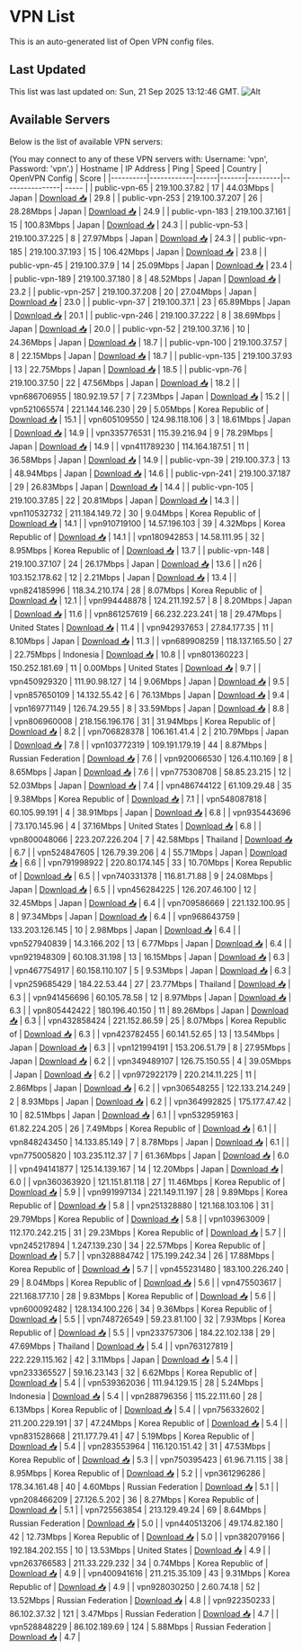 # VPN List

This is an auto-generated list of Open VPN config files.

## Last Updated

This list was last updated on: Sun, 21 Sep 2025 13:12:46 GMT.
![Alt](https://repobeats.axiom.co/api/embed/186b98318ef1479477931607c1ad7d823f12451f.svg "Repobeats analytics image")

## Available Servers

Below is the list of available VPN servers:

(You may connect to any of these VPN servers with: Username: 'vpn', Password: 'vpn'.)
| Hostname | IP Address | Ping | Speed | Country | OpenVPN Config | Score |
|----------|------------|------|-------|---------|----------------| ----- |
| public-vpn-65 | 219.100.37.82 | 17 | 44.03Mbps | Japan | [Download 📥](./configs/server_0_JP.ovpn) | 29.8 |
| public-vpn-253 | 219.100.37.207 | 26 | 28.28Mbps | Japan | [Download 📥](./configs/server_1_JP.ovpn) | 24.9 |
| public-vpn-183 | 219.100.37.161 | 15 | 100.83Mbps | Japan | [Download 📥](./configs/server_2_JP.ovpn) | 24.3 |
| public-vpn-53 | 219.100.37.225 | 8 | 27.97Mbps | Japan | [Download 📥](./configs/server_3_JP.ovpn) | 24.3 |
| public-vpn-185 | 219.100.37.193 | 15 | 106.42Mbps | Japan | [Download 📥](./configs/server_4_JP.ovpn) | 23.8 |
| public-vpn-45 | 219.100.37.9 | 14 | 25.09Mbps | Japan | [Download 📥](./configs/server_5_JP.ovpn) | 23.4 |
| public-vpn-189 | 219.100.37.180 | 8 | 48.52Mbps | Japan | [Download 📥](./configs/server_6_JP.ovpn) | 23.2 |
| public-vpn-257 | 219.100.37.208 | 20 | 27.04Mbps | Japan | [Download 📥](./configs/server_7_JP.ovpn) | 23.0 |
| public-vpn-37 | 219.100.37.1 | 23 | 65.89Mbps | Japan | [Download 📥](./configs/server_8_JP.ovpn) | 20.1 |
| public-vpn-246 | 219.100.37.222 | 8 | 38.69Mbps | Japan | [Download 📥](./configs/server_9_JP.ovpn) | 20.0 |
| public-vpn-52 | 219.100.37.16 | 10 | 24.36Mbps | Japan | [Download 📥](./configs/server_10_JP.ovpn) | 18.7 |
| public-vpn-100 | 219.100.37.57 | 8 | 22.15Mbps | Japan | [Download 📥](./configs/server_11_JP.ovpn) | 18.7 |
| public-vpn-135 | 219.100.37.93 | 13 | 22.75Mbps | Japan | [Download 📥](./configs/server_12_JP.ovpn) | 18.5 |
| public-vpn-76 | 219.100.37.50 | 22 | 47.56Mbps | Japan | [Download 📥](./configs/server_13_JP.ovpn) | 18.2 |
| vpn686706955 | 180.92.19.57 | 7 | 7.23Mbps | Japan | [Download 📥](./configs/server_14_JP.ovpn) | 15.2 |
| vpn521065574 | 221.144.146.230 | 29 | 5.05Mbps | Korea Republic of | [Download 📥](./configs/server_15_KR.ovpn) | 15.1 |
| vpn605109550 | 124.98.118.106 | 3 | 18.61Mbps | Japan | [Download 📥](./configs/server_16_JP.ovpn) | 14.9 |
| vpn335776531 | 115.39.216.94 | 9 | 78.29Mbps | Japan | [Download 📥](./configs/server_17_JP.ovpn) | 14.9 |
| vpn411789230 | 114.164.187.51 | 11 | 36.58Mbps | Japan | [Download 📥](./configs/server_18_JP.ovpn) | 14.9 |
| public-vpn-39 | 219.100.37.3 | 13 | 48.94Mbps | Japan | [Download 📥](./configs/server_19_JP.ovpn) | 14.6 |
| public-vpn-241 | 219.100.37.187 | 29 | 26.83Mbps | Japan | [Download 📥](./configs/server_20_JP.ovpn) | 14.4 |
| public-vpn-105 | 219.100.37.85 | 22 | 20.81Mbps | Japan | [Download 📥](./configs/server_21_JP.ovpn) | 14.3 |
| vpn110532732 | 211.184.149.72 | 30 | 9.04Mbps | Korea Republic of | [Download 📥](./configs/server_22_KR.ovpn) | 14.1 |
| vpn910719100 | 14.57.196.103 | 39 | 4.32Mbps | Korea Republic of | [Download 📥](./configs/server_23_KR.ovpn) | 14.1 |
| vpn180942853 | 14.58.111.95 | 32 | 8.95Mbps | Korea Republic of | [Download 📥](./configs/server_24_KR.ovpn) | 13.7 |
| public-vpn-148 | 219.100.37.107 | 24 | 26.17Mbps | Japan | [Download 📥](./configs/server_25_JP.ovpn) | 13.6 |
| n26 | 103.152.178.62 | 12 | 2.21Mbps | Japan | [Download 📥](./configs/server_26_JP.ovpn) | 13.4 |
| vpn824185996 | 118.34.210.174 | 28 | 8.07Mbps | Korea Republic of | [Download 📥](./configs/server_27_KR.ovpn) | 12.1 |
| vpn994448878 | 124.211.192.57 | 8 | 8.20Mbps | Japan | [Download 📥](./configs/server_28_JP.ovpn) | 11.6 |
| vpn861257619 | 66.232.223.241 | 18 | 29.47Mbps | United States | [Download 📥](./configs/server_29_US.ovpn) | 11.4 |
| vpn942937653 | 27.84.177.35 | 11 | 8.10Mbps | Japan | [Download 📥](./configs/server_30_JP.ovpn) | 11.3 |
| vpn689908259 | 118.137.165.50 | 27 | 22.75Mbps | Indonesia | [Download 📥](./configs/server_31_ID.ovpn) | 10.8 |
| vpn801360223 | 150.252.181.69 | 11 | 0.00Mbps | United States | [Download 📥](./configs/server_32_US.ovpn) | 9.7 |
| vpn450929320 | 111.90.98.127 | 14 | 9.06Mbps | Japan | [Download 📥](./configs/server_33_JP.ovpn) | 9.5 |
| vpn857650109 | 14.132.55.42 | 6 | 76.13Mbps | Japan | [Download 📥](./configs/server_34_JP.ovpn) | 9.4 |
| vpn169771149 | 126.74.29.55 | 8 | 33.59Mbps | Japan | [Download 📥](./configs/server_35_JP.ovpn) | 8.8 |
| vpn806960008 | 218.156.196.176 | 31 | 31.94Mbps | Korea Republic of | [Download 📥](./configs/server_36_KR.ovpn) | 8.2 |
| vpn706828378 | 106.161.41.4 | 2 | 210.79Mbps | Japan | [Download 📥](./configs/server_37_JP.ovpn) | 7.8 |
| vpn103772319 | 109.191.179.19 | 44 | 8.87Mbps | Russian Federation | [Download 📥](./configs/server_38_RU.ovpn) | 7.6 |
| vpn920066530 | 126.4.110.169 | 8 | 8.65Mbps | Japan | [Download 📥](./configs/server_39_JP.ovpn) | 7.6 |
| vpn775308708 | 58.85.23.215 | 12 | 52.03Mbps | Japan | [Download 📥](./configs/server_40_JP.ovpn) | 7.4 |
| vpn486744122 | 61.109.29.48 | 35 | 9.38Mbps | Korea Republic of | [Download 📥](./configs/server_41_KR.ovpn) | 7.1 |
| vpn548087818 | 60.105.99.191 | 4 | 38.91Mbps | Japan | [Download 📥](./configs/server_42_JP.ovpn) | 6.8 |
| vpn935443696 | 73.170.145.96 | 4 | 37.16Mbps | United States | [Download 📥](./configs/server_43_US.ovpn) | 6.8 |
| vpn800048066 | 223.207.226.204 | 7 | 42.58Mbps | Thailand | [Download 📥](./configs/server_44_TH.ovpn) | 6.7 |
| vpn524847605 | 126.79.39.206 | 4 | 55.71Mbps | Japan | [Download 📥](./configs/server_45_JP.ovpn) | 6.6 |
| vpn791998922 | 220.80.174.145 | 33 | 10.70Mbps | Korea Republic of | [Download 📥](./configs/server_46_KR.ovpn) | 6.5 |
| vpn740331378 | 116.81.71.88 | 9 | 24.08Mbps | Japan | [Download 📥](./configs/server_47_JP.ovpn) | 6.5 |
| vpn456284225 | 126.207.46.100 | 12 | 32.45Mbps | Japan | [Download 📥](./configs/server_48_JP.ovpn) | 6.4 |
| vpn709586669 | 221.132.100.95 | 8 | 97.34Mbps | Japan | [Download 📥](./configs/server_49_JP.ovpn) | 6.4 |
| vpn968643759 | 133.203.126.145 | 10 | 2.98Mbps | Japan | [Download 📥](./configs/server_50_JP.ovpn) | 6.4 |
| vpn527940839 | 14.3.166.202 | 13 | 6.77Mbps | Japan | [Download 📥](./configs/server_51_JP.ovpn) | 6.4 |
| vpn921948309 | 60.108.31.198 | 13 | 16.15Mbps | Japan | [Download 📥](./configs/server_52_JP.ovpn) | 6.3 |
| vpn467754917 | 60.158.110.107 | 5 | 9.53Mbps | Japan | [Download 📥](./configs/server_53_JP.ovpn) | 6.3 |
| vpn259685429 | 184.22.53.44 | 27 | 23.77Mbps | Thailand | [Download 📥](./configs/server_54_TH.ovpn) | 6.3 |
| vpn941456696 | 60.105.78.58 | 12 | 8.97Mbps | Japan | [Download 📥](./configs/server_55_JP.ovpn) | 6.3 |
| vpn805442422 | 180.196.40.150 | 11 | 89.26Mbps | Japan | [Download 📥](./configs/server_56_JP.ovpn) | 6.3 |
| vpn432858424 | 221.152.86.59 | 25 | 8.07Mbps | Korea Republic of | [Download 📥](./configs/server_57_KR.ovpn) | 6.3 |
| vpn423782455 | 60.141.52.65 | 13 | 13.54Mbps | Japan | [Download 📥](./configs/server_58_JP.ovpn) | 6.3 |
| vpn121994191 | 153.206.51.79 | 8 | 27.95Mbps | Japan | [Download 📥](./configs/server_59_JP.ovpn) | 6.2 |
| vpn349489107 | 126.75.150.55 | 4 | 39.05Mbps | Japan | [Download 📥](./configs/server_60_JP.ovpn) | 6.2 |
| vpn972922179 | 220.214.11.225 | 11 | 2.86Mbps | Japan | [Download 📥](./configs/server_61_JP.ovpn) | 6.2 |
| vpn306548255 | 122.133.214.249 | 2 | 8.93Mbps | Japan | [Download 📥](./configs/server_62_JP.ovpn) | 6.2 |
| vpn364992825 | 175.177.47.42 | 10 | 82.51Mbps | Japan | [Download 📥](./configs/server_63_JP.ovpn) | 6.1 |
| vpn532959163 | 61.82.224.205 | 26 | 7.49Mbps | Korea Republic of | [Download 📥](./configs/server_64_KR.ovpn) | 6.1 |
| vpn848243450 | 14.133.85.149 | 7 | 8.78Mbps | Japan | [Download 📥](./configs/server_65_JP.ovpn) | 6.1 |
| vpn775005820 | 103.235.112.37 | 7 | 61.36Mbps | Japan | [Download 📥](./configs/server_66_JP.ovpn) | 6.0 |
| vpn494141877 | 125.14.139.167 | 14 | 12.20Mbps | Japan | [Download 📥](./configs/server_67_JP.ovpn) | 6.0 |
| vpn360363920 | 121.151.81.118 | 27 | 11.46Mbps | Korea Republic of | [Download 📥](./configs/server_68_KR.ovpn) | 5.9 |
| vpn991997134 | 221.149.11.197 | 28 | 9.89Mbps | Korea Republic of | [Download 📥](./configs/server_69_KR.ovpn) | 5.8 |
| vpn251328880 | 121.168.103.106 | 31 | 29.79Mbps | Korea Republic of | [Download 📥](./configs/server_70_KR.ovpn) | 5.8 |
| vpn103963009 | 112.170.242.215 | 31 | 29.23Mbps | Korea Republic of | [Download 📥](./configs/server_71_KR.ovpn) | 5.7 |
| vpn245217894 | 1.247.139.230 | 34 | 22.57Mbps | Korea Republic of | [Download 📥](./configs/server_72_KR.ovpn) | 5.7 |
| vpn328884742 | 175.199.242.34 | 26 | 17.88Mbps | Korea Republic of | [Download 📥](./configs/server_73_KR.ovpn) | 5.7 |
| vpn455231480 | 183.100.226.240 | 29 | 8.04Mbps | Korea Republic of | [Download 📥](./configs/server_74_KR.ovpn) | 5.6 |
| vpn475503617 | 221.168.177.10 | 28 | 9.83Mbps | Korea Republic of | [Download 📥](./configs/server_75_KR.ovpn) | 5.6 |
| vpn600092482 | 128.134.100.226 | 34 | 9.36Mbps | Korea Republic of | [Download 📥](./configs/server_76_KR.ovpn) | 5.5 |
| vpn748726549 | 59.23.81.100 | 32 | 7.93Mbps | Korea Republic of | [Download 📥](./configs/server_77_KR.ovpn) | 5.5 |
| vpn233757306 | 184.22.102.138 | 29 | 47.69Mbps | Thailand | [Download 📥](./configs/server_78_TH.ovpn) | 5.4 |
| vpn763127819 | 222.229.115.162 | 42 | 3.11Mbps | Japan | [Download 📥](./configs/server_79_JP.ovpn) | 5.4 |
| vpn233365527 | 59.16.23.143 | 32 | 6.62Mbps | Korea Republic of | [Download 📥](./configs/server_80_KR.ovpn) | 5.4 |
| vpn539362036 | 111.94.129.15 | 28 | 5.24Mbps | Indonesia | [Download 📥](./configs/server_81_ID.ovpn) | 5.4 |
| vpn288796356 | 115.22.111.60 | 28 | 6.13Mbps | Korea Republic of | [Download 📥](./configs/server_82_KR.ovpn) | 5.4 |
| vpn756332602 | 211.200.229.191 | 37 | 47.24Mbps | Korea Republic of | [Download 📥](./configs/server_83_KR.ovpn) | 5.4 |
| vpn831528668 | 211.177.79.41 | 47 | 5.19Mbps | Korea Republic of | [Download 📥](./configs/server_84_KR.ovpn) | 5.4 |
| vpn283553964 | 116.120.151.42 | 31 | 47.53Mbps | Korea Republic of | [Download 📥](./configs/server_85_KR.ovpn) | 5.3 |
| vpn750395423 | 61.96.71.115 | 38 | 8.95Mbps | Korea Republic of | [Download 📥](./configs/server_86_KR.ovpn) | 5.2 |
| vpn361296286 | 178.34.161.48 | 40 | 4.60Mbps | Russian Federation | [Download 📥](./configs/server_87_RU.ovpn) | 5.1 |
| vpn208466209 | 27.126.5.202 | 36 | 8.27Mbps | Korea Republic of | [Download 📥](./configs/server_88_KR.ovpn) | 5.1 |
| vpn725563854 | 213.129.49.24 | 69 | 8.64Mbps | Russian Federation | [Download 📥](./configs/server_89_RU.ovpn) | 5.0 |
| vpn440513206 | 49.174.82.180 | 42 | 12.73Mbps | Korea Republic of | [Download 📥](./configs/server_90_KR.ovpn) | 5.0 |
| vpn382079166 | 192.184.202.155 | 10 | 13.53Mbps | United States | [Download 📥](./configs/server_91_US.ovpn) | 4.9 |
| vpn263766583 | 211.33.229.232 | 34 | 0.74Mbps | Korea Republic of | [Download 📥](./configs/server_92_KR.ovpn) | 4.9 |
| vpn400941616 | 211.215.35.109 | 43 | 9.31Mbps | Korea Republic of | [Download 📥](./configs/server_93_KR.ovpn) | 4.9 |
| vpn928030250 | 2.60.74.18 | 52 | 13.52Mbps | Russian Federation | [Download 📥](./configs/server_94_RU.ovpn) | 4.8 |
| vpn922350233 | 86.102.37.32 | 121 | 3.47Mbps | Russian Federation | [Download 📥](./configs/server_95_RU.ovpn) | 4.7 |
| vpn528848229 | 86.102.189.69 | 124 | 5.88Mbps | Russian Federation | [Download 📥](./configs/server_96_RU.ovpn) | 4.7 |
